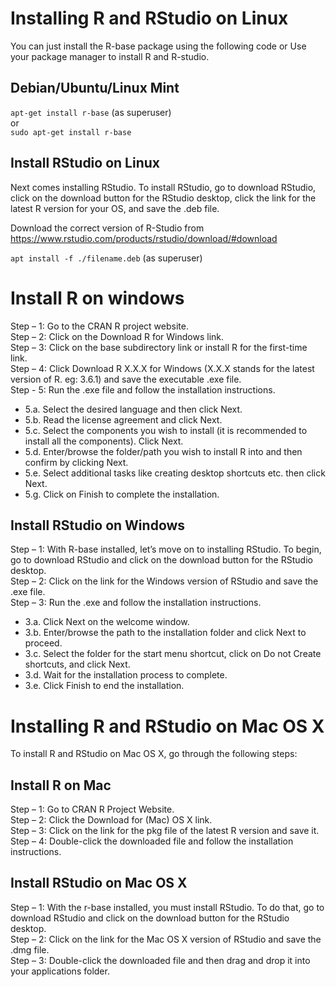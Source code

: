 # Installing R and RStudio on Linux
You can just install the R-base package using the following code or Use your package manager to install R and R-studio.

## Debian/Ubuntu/Linux Mint
`apt-get install r-base` (as superuser)  
or  
`sudo apt-get install r-base`

## Install RStudio on Linux
Next comes installing RStudio. To install RStudio, go to download RStudio, click on the download button for the RStudio desktop, click the link for the latest R version for your OS, and save the .deb file.

Download the correct version of R-Studio from https://www.rstudio.com/products/rstudio/download/#download

`apt install -f ./filename.deb` (as superuser)

# Install R on windows
Step – 1: Go to the CRAN R project website.  
Step – 2: Click on the Download R for Windows link.  
Step – 3: Click on the base subdirectory link or install R for the first-time link.  
Step – 4: Click Download R X.X.X for Windows (X.X.X stands for the latest version of R. eg: 3.6.1) and save the executable .exe file.  
Step - 5: Run the .exe file and follow the installation instructions.  
- 5.a. Select the desired language and then click Next.  
- 5.b. Read the license agreement and click Next.  
- 5.c. Select the components you wish to install (it is recommended to install all the components). Click Next.  
- 5.d. Enter/browse the folder/path you wish to install R into and then confirm by clicking Next.  
- 5.e. Select additional tasks like creating desktop shortcuts etc. then click Next.  
- 5.g. Click on Finish to complete the installation.  

## Install RStudio on Windows
Step – 1: With R-base installed, let’s move on to installing RStudio. To begin, go to download RStudio and click on the download button for the RStudio desktop.  
Step – 2: Click on the link for the Windows version of RStudio and save the .exe file.  
Step – 3: Run the .exe and follow the installation instructions.  
- 3.a. Click Next on the welcome window.
- 3.b. Enter/browse the path to the installation folder and click Next to proceed.
- 3.c. Select the folder for the start menu shortcut, click on Do not Create shortcuts, and click Next.
- 3.d. Wait for the installation process to complete.
- 3.e. Click Finish to end the installation.

# Installing R and RStudio on Mac OS X
To install R and RStudio on Mac OS X, go through the following steps:

## Install R on Mac
Step – 1: Go to CRAN R Project Website.  
Step – 2: Click the Download for (Mac) OS X link.  
Step – 3: Click on the link for the pkg file of the latest R version and save it.  
Step – 4: Double-click the downloaded file and follow the installation instructions.  

## Install RStudio on Mac OS X
Step – 1: With the r-base installed, you must install RStudio. To do that, go to download RStudio and click on the download button for the RStudio desktop.  
Step – 2: Click on the link for the Mac OS X version of RStudio and save the .dmg file.  
Step – 3: Double-click the downloaded file and then drag and drop it into your applications folder.  

